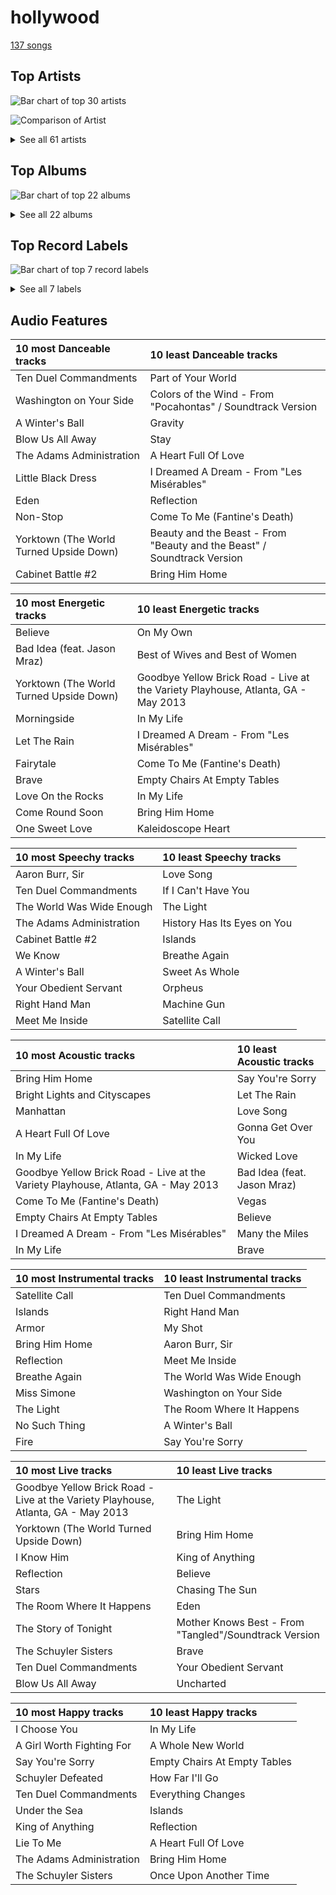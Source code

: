 # hollywood

[137 songs](hollywood_tracks.md)

## Top Artists

![Bar chart of top 30 artists](../images/genres/hollywood/artists.png)

![Comparison of Artist](../images/genres/hollywood/artists_comparison.png)


<details>
<summary>See all 61 artists</summary>

|   Number of Tracks | Art                                                                                              | Artist                                                                                 | 🔗                                                           |
|-------------------:|:-------------------------------------------------------------------------------------------------|:---------------------------------------------------------------------------------------|:------------------------------------------------------------|
|                 59 | <img src="https://i.scdn.co/image/ab6761610000e5eb0bae7cfd3b32b10154e0b8b3" alt="" width="50" /> | [Sara Bareilles](../artists/sara_bareilles.md)                                         | [🔗](https://open.spotify.com/artist/2Sqr0DXoaYABbjBo9HaMkM) |
|                 29 | <img src="https://i.scdn.co/image/ab67616d0000b2733743f2dba9dde74bf4338540" alt="" width="50" /> | [Original Broadway Cast of Hamilton](../artists/original_broadway_cast_of_hamilton.md) | [🔗](https://open.spotify.com/artist/3UUJfRbrA2nTbcg4i0MOwu) |
|                 26 | <img src="https://i.scdn.co/image/84dc87cca456089fc5cfa2d7593d9d960ca4553f" alt="" width="50" /> | [Lin-Manuel Miranda](../artists/lin_manuel_miranda.md)                                 | [🔗](https://open.spotify.com/artist/4aXXDj9aZnlshx7mzj3W1N) |
|                 18 | <img src="https://i.scdn.co/image/ab6761610000e5ebb35dba51746ae3ebb2d8958b" alt="" width="50" /> | [Leslie Odom Jr.](../artists/leslie_odom_jr_.md)                                       | [🔗](https://open.spotify.com/artist/3cR4rhS2hBWqI7rJEBacvN) |
|                 11 | <img src="https://i.scdn.co/image/ab67616d0000b273b47bb04577839c77f2e300bd" alt="" width="50" /> | [Phillipa Soo](../artists/phillipa_soo.md)                                             | [🔗](https://open.spotify.com/artist/2OEGI2wrCVmvavKEOMlccy) |
|                 10 | <img src="https://i.scdn.co/image/ab6761610000e5ebe36c599c230a7fda002d3d34" alt="" width="50" /> | [Anthony Ramos](../artists/anthony_ramos.md)                                           | [🔗](https://open.spotify.com/artist/660YptcR0hNHJ8iEr1qcse) |
|                 10 | <img src="https://i.scdn.co/image/ab6761610000e5ebf638289c7621609519d8ad24" alt="" width="50" /> | [Daveed Diggs](../artists/daveed_diggs.md)                                             | [🔗](https://open.spotify.com/artist/3twuAojvYNrlWZpMkxLm3P) |
|                  9 | <img src="nan" alt="" width="50" />                                                              | [Okieriete Onaodowan](../artists/okieriete_onaodowan.md)                               | [🔗](https://open.spotify.com/artist/6G3sPhnj4JBCsBVBGvZnkk) |
|                  9 | <img src="https://i.scdn.co/image/ab6761610000e5ebc698d53b77db34027b00f853" alt="" width="50" /> | [Disney](../artists/disney.md)                                                         | [🔗](https://open.spotify.com/artist/3xvaSlT4xsyk6lY1ESOspO) |
|                  7 | <img src="https://i.scdn.co/image/ab6761610000e5eba25d44efab14a3d43b2f78ea" alt="" width="50" /> | Christopher Jackson                                                                    | [🔗](https://open.spotify.com/artist/6sLwRSXSUF5JTUnQaFenyj) |
|                  7 | <img src="https://i.scdn.co/image/8342768be08c1c9bf4af1d4584a103bcb3042704" alt="" width="50" /> | Colm Wilkinson                                                                         | [🔗](https://open.spotify.com/artist/4hKV8PcRBaHZqBJjSn8OJE) |
|                  5 | <img src="https://i.scdn.co/image/ab67616d0000b2735fe78562e8ab0b95a2349f54" alt="" width="50" /> | Renée Elise Goldsberry                                                                 | [🔗](https://open.spotify.com/artist/5VJN4jB6PqqEg4kJiAj6Eu) |
|                  5 | <img src="https://i.scdn.co/image/191d9c926a51e6d0abc49b7416689b52a2662efc" alt="" width="50" /> | Lea Salonga                                                                            | [🔗](https://open.spotify.com/artist/1GlMjIezcLwV3OFlX0uXOv) |
|                  4 | <img src="https://i.scdn.co/image/ab67616d0000b2736b59fdeebe247885983d6dcf" alt="" width="50" /> | Judy Kuhn                                                                              | [🔗](https://open.spotify.com/artist/7tHd518aPjJYUgyv9bidBz) |
|                  3 | <img src="https://i.scdn.co/image/ab6761610000e5eb07ccc2fd86f64d13368998de" alt="" width="50" /> | Jonathan Groff                                                                         | [🔗](https://open.spotify.com/artist/7KkqUt65v6LMtR369OQ6FB) |
|                  3 | <img src="https://i.scdn.co/image/ab6761610000e5eb408a975888e8eeea2aa8e604" alt="" width="50" /> | Idina Menzel                                                                           | [🔗](https://open.spotify.com/artist/73Np75Wv2tju61Eo9Zw4IR) |
|                  3 | <img src="nan" alt="" width="50" />                                                              | Terrence Mann                                                                          | [🔗](https://open.spotify.com/artist/5uBIsYz9WatgoViLG6pVj2) |
|                  3 | <img src="https://i.scdn.co/image/2f27b88be41ed8e21e7db0cf192385c14736f8a0" alt="" width="50" /> | Eddie Redmayne                                                                         | [🔗](https://open.spotify.com/artist/4EJP6Qhk6l18LumCcpEfLw) |
|                  3 | <img src="https://i.scdn.co/image/4696b636f6be50265a1226814629eea4ed48a8e6" alt="" width="50" /> | Kristen Bell                                                                           | [🔗](https://open.spotify.com/artist/2kHxkdiKCSnHMkhIgFBZaI) |
|                  2 | <img src="nan" alt="" width="50" />                                                              | Samuel E. Wright                                                                       | [🔗](https://open.spotify.com/artist/6Id8rcDNyBXPcgKQVfQ8rX) |
|                  2 | <img src="https://i.scdn.co/image/ab6761610000e5eb0011a003b54943e02654e1f4" alt="" width="50" /> | Samantha Barks                                                                         | [🔗](https://open.spotify.com/artist/4gOl5m9dY7IGAipqpul7GZ) |
|                  2 | <img src="https://i.scdn.co/image/ab6761610000e5eb65c99d6d784dc2cabd2a5492" alt="" width="50" /> | Mandy Moore                                                                            | [🔗](https://open.spotify.com/artist/2LJxr7Pt3JnP60eLxwbDOu) |
|                  2 | <img src="https://i.scdn.co/image/ab67616d0000b273a6d80e2ed079cf1183ade19a" alt="" width="50" /> | Angela Lansbury                                                                        | [🔗](https://open.spotify.com/artist/0LtVJXnPR8msCJiE2DjHxy) |
|                  1 | <img src="https://i.scdn.co/image/ab67616d0000b27350a8f03cc6bd438ca8d306db" alt="" width="50" /> | Students                                                                               | [🔗](https://open.spotify.com/artist/7oaoEBdRqHXfoiGYa55Atp) |
|                  1 | <img src="nan" alt="" width="50" />                                                              | Beth Fowler                                                                            | [🔗](https://open.spotify.com/artist/7KNW6OwcA260MsaEtnvhxV) |
|                  1 | <img src="nan" alt="" width="50" />                                                              | Harvey Fierstein                                                                       | [🔗](https://open.spotify.com/artist/7G6zawIBBtDX1WvuT97Ei9) |
|                  1 | <img src="https://i.scdn.co/image/ab6761610000e5eb7f23b93005b02c1503cc5379" alt="" width="50" /> | Cher                                                                                   | [🔗](https://open.spotify.com/artist/72OaDtakiy6yFqkt4TsiFt) |
|                  1 | <img src="https://i.scdn.co/image/ab67616d0000b273170e79548d280867ef12742b" alt="" width="50" /> | Les Misérables Cast                                                                    | [🔗](https://open.spotify.com/artist/71wy5iisVKXLZgoPxdFi8A) |
|                  1 | <img src="nan" alt="" width="50" />                                                              | Agatha Lee Monn                                                                        | [🔗](https://open.spotify.com/artist/6kHu5ICQRBZdsAHjAjQlmp) |
|                  1 | <img src="https://i.scdn.co/image/ab6761610000e5ebdc4b4e69e26eb1367eb8b796" alt="" width="50" /> | Jon Rua                                                                                | [🔗](https://open.spotify.com/artist/69NsP4MC1JbfvKMwpx2oy8) |
|                  1 | <img src="https://i.scdn.co/image/ab67616d0000b2738198ae1d285b7aab5efbae6c" alt="" width="50" /> | Aaron Tveit                                                                            | [🔗](https://open.spotify.com/artist/68h2f0WXn4zEctSgNYozXx) |
|                  1 | <img src="https://i.scdn.co/image/ab6761610000e5eb21f0cc7dc3f69be76f6f7c11" alt="" width="50" /> | Joseph Williams                                                                        | [🔗](https://open.spotify.com/artist/5xk0kRuXn1zToTHpHAqpui) |
|                  1 | <img src="https://i.scdn.co/image/ab6761610000e5ebb464513265be8765dddc19bb" alt="" width="50" /> | Frances Ruffelle                                                                       | [🔗](https://open.spotify.com/artist/5uSeMCBhe3DiROdFrwaXkw) |
|                  1 | <img src="https://i.scdn.co/image/b7cb8a2d95ba2ca94fc0e133611b5b680014c52e" alt="" width="50" /> | Auli'i Cravalho                                                                        | [🔗](https://open.spotify.com/artist/5mnS9jJdKQQcRSqFu5YPVe) |
|                  1 | <img src="https://i.scdn.co/image/ab67616d0000b27317f613f05ec89836d8c4ad0c" alt="" width="50" /> | Jerry Orbach                                                                           | [🔗](https://open.spotify.com/artist/5i2OpmeVKsmViqoETxuOvO) |
|                  1 | <img src="https://i.scdn.co/image/ab67616d0000b2730cc79e7adefed420553e65fe" alt="" width="50" /> | Jason Weaver                                                                           | [🔗](https://open.spotify.com/artist/5UdPkKWd8YNR5xGcmqH9QJ) |
|                  1 | <img src="https://i.scdn.co/image/ab67616d0000b27354900b60ad3ceff554807176" alt="" width="50" /> | Amanda Seyfried                                                                        | [🔗](https://open.spotify.com/artist/5RZjpmuD14JKXvB8Ry1G1u) |
|                  1 | <img src="nan" alt="" width="50" />                                                              | Katie Lopez                                                                            | [🔗](https://open.spotify.com/artist/5Kkhk21siwbW3BfZUwpykJ) |
|                  1 | <img src="https://i.scdn.co/image/e8f69e48f7ae80c6247fda3bf03d6155ae0d7282" alt="" width="50" /> | Hugh Jackman                                                                           | [🔗](https://open.spotify.com/artist/5F1aoppMtU3OMiltO8ymJ2) |
|                  1 | <img src="nan" alt="" width="50" />                                                              | Donna Murphy                                                                           | [🔗](https://open.spotify.com/artist/5BuTOT6mPoNZ5EmaPheBI9) |
|                  1 | <img src="https://i.scdn.co/image/ab6761610000e5ebce8d5be6690c6964069ab8e0" alt="" width="50" /> | Jason Mraz                                                                             | [🔗](https://open.spotify.com/artist/4phGZZrJZRo4ElhRtViYdl) |
|                  1 | <img src="https://i.scdn.co/image/ab6761610000e5eb583a4cf451be21040cfaa0a4" alt="" width="50" /> | Jodi Benson                                                                            | [🔗](https://open.spotify.com/artist/4mmMtabvFCKA6HfmVmitNH) |
|                  1 | <img src="nan" alt="" width="50" />                                                              | Chorus - Mulan                                                                         | [🔗](https://open.spotify.com/artist/4KpdqBDU2C5gB3vhdojuqA) |
|                  1 | <img src="https://i.scdn.co/image/ab6761610000e5eb8c7085cb6bc26d51b510656c" alt="" width="50" /> | Jasmine Cephas-Jones                                                                   | [🔗](https://open.spotify.com/artist/4H3e5t5utgPvj6Nsuda5QF) |
|                  1 | <img src="https://i.scdn.co/image/ab6761610000e5ebbf591218adebbf576d52e665" alt="" width="50" /> | Santino Fontana                                                                        | [🔗](https://open.spotify.com/artist/47NluEnhJda2gsnjuvcoob) |
|                  1 | <img src="nan" alt="" width="50" />                                                              | Jerry Tondo                                                                            | [🔗](https://open.spotify.com/artist/3wUpOiaLjwAZNregbC7CxO) |
|                  1 | <img src="nan" alt="" width="50" />                                                              | Chorus - Beauty And the Beast                                                          | [🔗](https://open.spotify.com/artist/3kWWBtNzJFtKA222gZz39d) |
|                  1 | <img src="https://i.scdn.co/image/ab67616d0000b273a22b3c7eefefd14e57cc068b" alt="" width="50" /> | Brad Kane                                                                              | [🔗](https://open.spotify.com/artist/3dAzSJ9lQnJSq5Z0OgDBep) |
|                  1 | <img src="nan" alt="" width="50" />                                                              | Ephraim Sykes                                                                          | [🔗](https://open.spotify.com/artist/3brilvMAN6ILRUMvaqJWdG) |
|                  1 | <img src="https://i.scdn.co/image/ab6761610000e5eb5dcabf363571181dba3ecf66" alt="" width="50" /> | Matthew Wilder                                                                         | [🔗](https://open.spotify.com/artist/3bmFPbLMiLxtR9tFrTcKcP) |
|                  1 | <img src="nan" alt="" width="50" />                                                              | Zachary Levi                                                                           | [🔗](https://open.spotify.com/artist/3XSyTI9ct70ZheMESAv2st) |
|                  1 | <img src="https://i.scdn.co/image/ab67616d0000b27354bf67d6993451d2c9eae5e1" alt="" width="50" /> | David Bryant                                                                           | [🔗](https://open.spotify.com/artist/2yPfp367ZwywK1lbGg00b8) |
|                  1 | <img src="nan" alt="" width="50" />                                                              | Randy Graff                                                                            | [🔗](https://open.spotify.com/artist/2iRiwwxcJb6fXCxO5jt1cz) |
|                  1 | <img src="https://i.scdn.co/image/038078d1e58100273d291941ce8ef965a62a70c6" alt="" width="50" /> | Marni Nixon                                                                            | [🔗](https://open.spotify.com/artist/2Npf96k0QoY8YYwqnELDmQ) |
|                  1 | <img src="https://i.scdn.co/image/ab6761610000e5eb1cf32251011d049c26855ae4" alt="" width="50" /> | AURORA                                                                                 | [🔗](https://open.spotify.com/artist/1WgXqy2Dd70QQOU7Ay074N) |
|                  1 | <img src="https://i.scdn.co/image/ab67616d0000b273c77218620de388c559ba5bbb" alt="" width="50" /> | Ariana DeBose                                                                          | [🔗](https://open.spotify.com/artist/1Np9GsrPO7dlczjvdehBxs) |
|                  1 | <img src="https://i.scdn.co/image/09f4a0a499359540e40075f8e912d7c3e94bc4a6" alt="" width="50" /> | Anne Hathaway                                                                          | [🔗](https://open.spotify.com/artist/0nIyPY7J7G68WgQEOLHn0x) |
|                  1 | <img src="nan" alt="" width="50" />                                                              | Ernie Sabella                                                                          | [🔗](https://open.spotify.com/artist/0RH6EMxqfzCEB7QCSKQ4xr) |
|                  1 | <img src="nan" alt="" width="50" />                                                              | Sasha Hutchings                                                                        | [🔗](https://open.spotify.com/artist/0Pg2rEmiZEnmxw4eQwtvsR) |
|                  1 | <img src="https://i.scdn.co/image/ab67616d0000b27327028def34ab4b09f54f76d4" alt="" width="50" /> | Nathan Lane                                                                            | [🔗](https://open.spotify.com/artist/0P0do9GwiSgweSF6Ui3mrv) |
|                  1 | <img src="https://i.scdn.co/image/ab67616d0000b27394c1072c43f5c7f98f517067" alt="" width="50" /> | James Hong                                                                             | [🔗](https://open.spotify.com/artist/00erTY7OuCOdNTN36srPNN) |

</details>

## Top Albums

![Bar chart of top 22 albums](../images/genres/hollywood/albums.png)


<details>
<summary>See all 22 albums</summary>

|   Number of Tracks | Art                                                                                              | Album                                                                 | 🔗                                                          |
|-------------------:|:-------------------------------------------------------------------------------------------------|:----------------------------------------------------------------------|:-----------------------------------------------------------|
|                 41 | <img src="https://i.scdn.co/image/ab67616d0000b273d72fb5571087bca0a2fed008" alt="" width="50" /> | Hamilton (Original Broadway Cast Recording)                           | [🔗](https://open.spotify.com/album/1kCHru7uhxBUdzkm4gzRQc) |
|                 13 | <img src="https://i.scdn.co/image/ab67616d0000b2733fa3caf3da101e3cd28a53a6" alt="" width="50" /> | Kaleidoscope Heart                                                    | [🔗](https://open.spotify.com/album/627ukPRwYxyBREHxBq0vGJ) |
|                 12 | <img src="https://i.scdn.co/image/ab67616d0000b273022b4010e20659300f42c375" alt="" width="50" /> | The Blessed Unrest                                                    | [🔗](https://open.spotify.com/album/7lpbyGc4fHsQkBTsfWVBhp) |
|                 12 | <img src="https://i.scdn.co/image/ab67616d0000b2731c3e0a58f3ee28af2922e351" alt="" width="50" /> | Little Voice                                                          | [🔗](https://open.spotify.com/album/2Z9WUERfMjOgQ6ze9TcGbF) |
|                 10 | <img src="https://i.scdn.co/image/ab67616d0000b2739e7dad80eb4bb664ff9e6fc8" alt="" width="50" /> | Amidst the Chaos (Bonus Version)                                      | [🔗](https://open.spotify.com/album/5x2sDapUIdq0qk1ezff3gm) |
|                  9 | <img src="https://i.scdn.co/image/ab67616d0000b27311213770e112f78d4075b61f" alt="" width="50" /> | Les Misérables (Original Broadway Cast Recording)                     | [🔗](https://open.spotify.com/album/3jbKDx0zB1QoJQTw8i1AvD) |
|                  6 | <img src="https://i.scdn.co/image/ab67616d0000b2737acf0cb659dceb25ddbfd39a" alt="" width="50" /> | What's Inside: Songs from Waitress                                    | [🔗](https://open.spotify.com/album/1s6codM2ZAB008t9GTyaEk) |
|                  5 | <img src="https://i.scdn.co/image/ab67616d0000b2731cb638deee3de9a9060ca6aa" alt="" width="50" /> | Once Upon Another Time                                                | [🔗](https://open.spotify.com/album/1PrqYZJRzGNf8AsSOraxnZ) |
|                  5 | <img src="https://i.scdn.co/image/ab67616d0000b2739c0f9e625ee5cac9e2abfc6e" alt="" width="50" /> | Les Misérables: The Motion Picture Soundtrack Deluxe (Deluxe Edition) | [🔗](https://open.spotify.com/album/0I6Bl1dVB1hQsSoQF6KuTg) |
|                  4 | <img src="https://i.scdn.co/image/ab67616d0000b2734b1899123e484c034e31164e" alt="" width="50" /> | Frozen (Original Motion Picture Soundtrack / Deluxe Edition)          | [🔗](https://open.spotify.com/album/7lZs5r4oQV2nutddffLrg0) |
|                  3 | <img src="https://i.scdn.co/image/ab67616d0000b27327bc049f5d573b73e4cc96ef" alt="" width="50" /> | The Little Mermaid Special Edition                                    | [🔗](https://open.spotify.com/album/4aAwvCRNJIqiUGVEjieWv6) |
|                  3 | <img src="https://i.scdn.co/image/ab67616d0000b273597905f8f46dfc60f5a6d11f" alt="" width="50" /> | Tangled                                                               | [🔗](https://open.spotify.com/album/1l0aFrH24oPrQSqGtfeFyE) |
|                  3 | <img src="https://i.scdn.co/image/ab67616d0000b27388781d268ea3b5a35518eecc" alt="" width="50" /> | Mulan (Original Soundtrack)                                           | [🔗](https://open.spotify.com/album/3Ohs7Jo6GM6mydUOL0m5aC) |
|                  2 | <img src="https://i.scdn.co/image/ab67616d0000b273281dfd7af2ee99a124404623" alt="" width="50" /> | Pocahontas                                                            | [🔗](https://open.spotify.com/album/7L6kEZVkWh7OEI71b1JHZd) |
|                  2 | <img src="https://i.scdn.co/image/ab67616d0000b2732bf585fa65e5608b365f4909" alt="" width="50" /> | Beauty and the Beast                                                  | [🔗](https://open.spotify.com/album/3O5p9VNddbwvqWTdYKEqV5) |
|                  1 | <img src="https://i.scdn.co/image/ab67616d0000b273660aadbda2da6b1c2dd3d1a5" alt="" width="50" /> | The Lion King                                                         | [🔗](https://open.spotify.com/album/3YA5DdB3wSz4pdfEXoMyRd) |
|                  1 | <img src="https://i.scdn.co/image/ab67616d0000b273dda924a83894bc750e69845a" alt="" width="50" /> | The Journey so Far                                                    | [🔗](https://open.spotify.com/album/3zr8JDmixklHY1sOURyfoK) |
|                  1 | <img src="https://i.scdn.co/image/ab67616d0000b2733505183cc0e24d2f7560174a" alt="" width="50" /> | Moana (Original Motion Picture Soundtrack/Deluxe Edition)             | [🔗](https://open.spotify.com/album/6pZj4nvx6lV3ulIK3BSjvs) |
|                  1 | <img src="https://i.scdn.co/image/ab67616d0000b2736ff59d18c018a2845758deed" alt="" width="50" /> | Frozen 2 (Original Motion Picture Soundtrack/Deluxe Edition)          | [🔗](https://open.spotify.com/album/4M07HWIlZr7zoXoxDHR5mz) |
|                  1 | <img src="https://i.scdn.co/image/ab67616d0000b27338216a01881aff4e54a0850d" alt="" width="50" /> | Brave Enough: Live at the Variety Playhouse                           | [🔗](https://open.spotify.com/album/7L4ZgnQqEhCEsV9GnMeXtE) |
|                  1 | <img src="https://i.scdn.co/image/ab67616d0000b27361c83e0a3e42be611729c840" alt="" width="50" /> | Believe                                                               | [🔗](https://open.spotify.com/album/0jZfbz0dNfDjPSg0hYJNth) |
|                  1 | <img src="https://i.scdn.co/image/ab67616d0000b2734a4b92dcf7a5c51cc4f7424c" alt="" width="50" /> | Aladdin Special Edition                                               | [🔗](https://open.spotify.com/album/7bt2aty3lUo6Q1Ud8pthRz) |

</details>


## Top Record Labels

![Bar chart of top 7 record labels](../images/genres/hollywood/labels.png)


<details>
<summary>See all 7 labels</summary>

|   Number of Tracks | Label                                                                       |
|-------------------:|:----------------------------------------------------------------------------|
|                 59 | [Epic](../labels/epic.md)                                                   |
|                 41 | [Atlantic Records](../labels/atlantic_records.md)                           |
|                 21 | [Walt Disney Records](../labels/walt_disney_records.md)                     |
|                  9 | [Verve (Adult Contemporary) MC](../labels/verve__adult_contemporary__mc.md) |
|                  5 | [Polydor Records](../labels/polydor_records.md)                             |
|                  1 | [Warner Records](../labels/warner_records.md)                               |
|                  1 | [LML Music](../labels/lml_music.md)                                         |

</details>


## Audio Features

| 10 most Danceable tracks                | 10 least Danceable tracks                                               |
|:----------------------------------------|:------------------------------------------------------------------------|
| Ten Duel Commandments                   | Part of Your World                                                      |
| Washington on Your Side                 | Colors of the Wind - From "Pocahontas" / Soundtrack Version             |
| A Winter's Ball                         | Gravity                                                                 |
| Blow Us All Away                        | Stay                                                                    |
| The Adams Administration                | A Heart Full Of Love                                                    |
| Little Black Dress                      | I Dreamed A Dream - From "Les Misérables"                               |
| Eden                                    | Reflection                                                              |
| Non-Stop                                | Come To Me (Fantine's Death)                                            |
| Yorktown (The World Turned Upside Down) | Beauty and the Beast - From "Beauty and the Beast" / Soundtrack Version |
| Cabinet Battle #2                       | Bring Him Home                                                          |

| 10 most Energetic tracks                | 10 least Energetic tracks                                                         |
|:----------------------------------------|:----------------------------------------------------------------------------------|
| Believe                                 | On My Own                                                                         |
| Bad Idea (feat. Jason Mraz)             | Best of Wives and Best of Women                                                   |
| Yorktown (The World Turned Upside Down) | Goodbye Yellow Brick Road - Live at the Variety Playhouse, Atlanta, GA - May 2013 |
| Morningside                             | In My Life                                                                        |
| Let The Rain                            | I Dreamed A Dream - From "Les Misérables"                                         |
| Fairytale                               | Come To Me (Fantine's Death)                                                      |
| Brave                                   | Empty Chairs At Empty Tables                                                      |
| Love On the Rocks                       | In My Life                                                                        |
| Come Round Soon                         | Bring Him Home                                                                    |
| One Sweet Love                          | Kaleidoscope Heart                                                                |

| 10 most Speechy tracks    | 10 least Speechy tracks     |
|:--------------------------|:----------------------------|
| Aaron Burr, Sir           | Love Song                   |
| Ten Duel Commandments     | If I Can't Have You         |
| The World Was Wide Enough | The Light                   |
| The Adams Administration  | History Has Its Eyes on You |
| Cabinet Battle #2         | Islands                     |
| We Know                   | Breathe Again               |
| A Winter's Ball           | Sweet As Whole              |
| Your Obedient Servant     | Orpheus                     |
| Right Hand Man            | Machine Gun                 |
| Meet Me Inside            | Satellite Call              |

| 10 most Acoustic tracks                                                           | 10 least Acoustic tracks    |
|:----------------------------------------------------------------------------------|:----------------------------|
| Bring Him Home                                                                    | Say You're Sorry            |
| Bright Lights and Cityscapes                                                      | Let The Rain                |
| Manhattan                                                                         | Love Song                   |
| A Heart Full Of Love                                                              | Gonna Get Over You          |
| In My Life                                                                        | Wicked Love                 |
| Goodbye Yellow Brick Road - Live at the Variety Playhouse, Atlanta, GA - May 2013 | Bad Idea (feat. Jason Mraz) |
| Come To Me (Fantine's Death)                                                      | Vegas                       |
| Empty Chairs At Empty Tables                                                      | Believe                     |
| I Dreamed A Dream - From "Les Misérables"                                         | Many the Miles              |
| In My Life                                                                        | Brave                       |

| 10 most Instrumental tracks   | 10 least Instrumental tracks   |
|:------------------------------|:-------------------------------|
| Satellite Call                | Ten Duel Commandments          |
| Islands                       | Right Hand Man                 |
| Armor                         | My Shot                        |
| Bring Him Home                | Aaron Burr, Sir                |
| Reflection                    | Meet Me Inside                 |
| Breathe Again                 | The World Was Wide Enough      |
| Miss Simone                   | Washington on Your Side        |
| The Light                     | The Room Where It Happens      |
| No Such Thing                 | A Winter's Ball                |
| Fire                          | Say You're Sorry               |

| 10 most Live tracks                                                               | 10 least Live tracks                                  |
|:----------------------------------------------------------------------------------|:------------------------------------------------------|
| Goodbye Yellow Brick Road - Live at the Variety Playhouse, Atlanta, GA - May 2013 | The Light                                             |
| Yorktown (The World Turned Upside Down)                                           | Bring Him Home                                        |
| I Know Him                                                                        | King of Anything                                      |
| Reflection                                                                        | Believe                                               |
| Stars                                                                             | Chasing The Sun                                       |
| The Room Where It Happens                                                         | Eden                                                  |
| The Story of Tonight                                                              | Mother Knows Best - From "Tangled"/Soundtrack Version |
| The Schuyler Sisters                                                              | Brave                                                 |
| Ten Duel Commandments                                                             | Your Obedient Servant                                 |
| Blow Us All Away                                                                  | Uncharted                                             |

| 10 most Happy tracks      | 10 least Happy tracks        |
|:--------------------------|:-----------------------------|
| I Choose You              | In My Life                   |
| A Girl Worth Fighting For | A Whole New World            |
| Say You're Sorry          | Empty Chairs At Empty Tables |
| Schuyler Defeated         | How Far I'll Go              |
| Ten Duel Commandments     | Everything Changes           |
| Under the Sea             | Islands                      |
| King of Anything          | Reflection                   |
| Lie To Me                 | A Heart Full Of Love         |
| The Adams Administration  | Bring Him Home               |
| The Schuyler Sisters      | Once Upon Another Time       |

